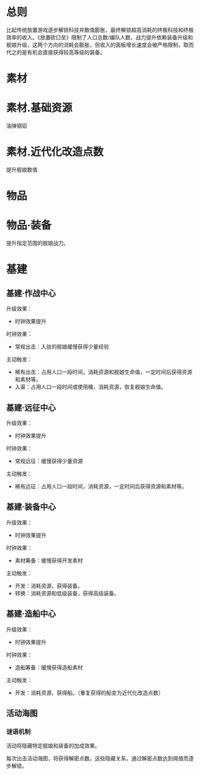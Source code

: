 # 总则

比起传统放置游戏逐步解锁科技并数值膨胀，最终解锁超高消耗的终极科技和终极效率的收入。《放置砍口垒》限制了人口总数/编队人数，战力提升依赖装备升级和舰娘升级，这两个方向的消耗会膨胀，但收入的面板增长速度会被严格限制，取而代之的是有机会直接获得较高等级的装备。

# 素材

# 素材.基础资源

油弹钢铝

# 素材.近代化改造点数

提升舰娘数值

# 物品

# 物品·装备

提升指定范围的舰娘战力。

# 基建

## 基建·作战中心

升级效果：
- 时钟效果提升

时钟效果：
- 常规出击：入驻的舰娘缓慢获得少量经验

主动触发：
- 稀有出击：占用人口一段时间，消耗资源和舰娘生命值，一定时间后获得资源和素材等。
- 入渠：占用人口一段时间或使用桶，消耗资源，恢复舰娘生命值。

## 基建·远征中心

升级效果：
- 时钟效果提升

时钟效果：
- 常规远征：缓慢获得少量资源

主动触发：
- 稀有远征：占用人口一段时间，消耗资源，一定时间后获得资源和素材等。

## 基建·装备中心

升级效果：
- 时钟效果提升

时钟效果：
- 素材筹备：缓慢获得开发素材

主动触发：
- 开发：消耗资源，获得装备。
- 转换：消耗资源和低级装备，获得高级装备。

## 基建·造船中心

升级效果：
- 时钟效果提升

时钟效果：
- 造船筹备：缓慢获得造船素材

主动触发：
- 开发：消耗资源，获得船。（重复获得的船变为近代化改造点数）

## 活动海图

### 谜语机制

活动将隐藏特定舰娘和装备的加成效果。

每次出击活动海图，将获得解密点数。这些隐藏关系，通过解密点数达到阈值而逐步解锁。

